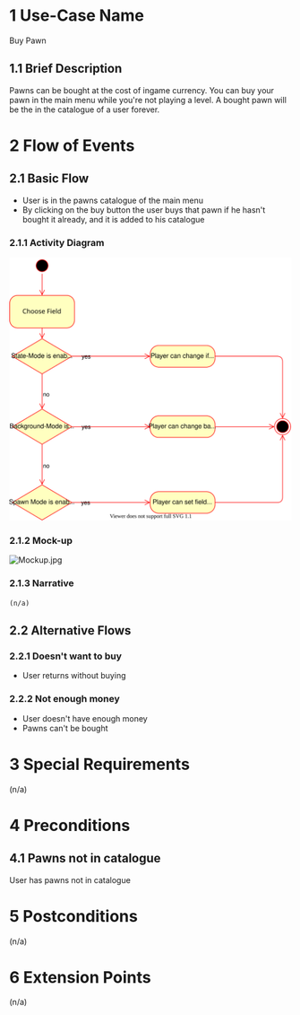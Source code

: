 # 1 Use-Case Name

Buy Pawn

## 1.1 Brief Description

Pawns can be bought at the cost of ingame currency. You can buy your pawn in the main menu while you're not playing a level. A bought pawn will be the in the catalogue of a user forever.

# 2 Flow of Events

## 2.1 Basic Flow

* User is in the pawns catalogue of the main menu
* By clicking on the buy button the user buys that pawn if he hasn't bought it already,
  and it is added to his catalogue

### 2.1.1 Activity Diagram

![Upgrade Activity.jpg](https://raw.githubusercontent.com/SPYBOT-SE/Spybot-Doc/ab9d18149fb19ff0cc50870ce1bd8f5de3303212/UseCases/Create%20Level/AD%20Create%20Level.svg)

### 2.1.2 Mock-up

![Mockup.jpg](https://i.imgur.com/T3Lsyim.jpg)

### 2.1.3 Narrative

```
(n/a)
```

## 2.2 Alternative Flows

### 2.2.1 Doesn't want to buy

* User returns without buying

### 2.2.2 Not enough money

* User doesn't have enough money
* Pawns can't be bought

# 3 Special Requirements

(n/a)

# 4 Preconditions

## 4.1 Pawns not in catalogue

User has pawns not in catalogue

# 5 Postconditions

(n/a)

# 6 Extension Points

(n/a)
